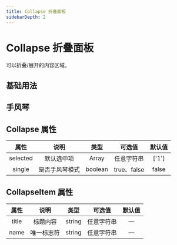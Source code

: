 ```yaml
---
title: Collapse 折叠面板
sidebarDepth: 2
---
```

# Collapse 折叠面板 
可以折叠/展开的内容区域。

## 基础用法
<ClientOnly>
<collapse-simple/>
</ClientOnly>

## 手风琴
<ClientOnly>
<collapse-single/>
</ClientOnly>

## Collapse 属性
|   属性   |     说明     |  类型   |   可选值    | 默认值 |
| :------: | :----------: | :-----: | :---------: | :----: |
| selected |  默认选中项  |  Array  | 任意字符串  |   ['1']   |
|  single  | 是否手风琴模式 | boolean | true、false | false  |

## CollapseItem 属性
| 属性  |       说明       |  类型  |   可选值   | 默认值 |
| :---: | :--------------: | :----: | :--------: | :----: |
| title |       标题内容       | string | 任意字符串 |  —  |
| name  | 唯一标志符 | string | 任意字符串 |  —  |